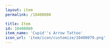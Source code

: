 ```yaml
---
layout: item
permalink: /10400080

title: Item
id: 10400080
item_name: 'Cupid''s Arrow Tattoo'
icon_url: 'item/icon/customize/10400079.png'
---
```

